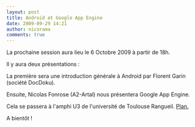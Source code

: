 ```yaml
---
layout: post
title: Android et Google App Engine
date: 2009-09-29 14:21
author: nicorama
comments: true
---
```

La prochaine session aura lieu le 6 Octobre 2009 à partir de 18h.

Il y aura deux présentations :

La première sera une introduction générale à Android par Florent Garin (société DocDoku).

Ensuite, Nicolas Fonrose (A2-Artal) nous présentera Google App Engine.

Cela se passera à l'amphi U3 de l'université de Toulouse Rangueil. <a title="le plan correct" href="images/plans/ups_plan_acces_u3.pdf">Plan. </a>

A bientôt !
